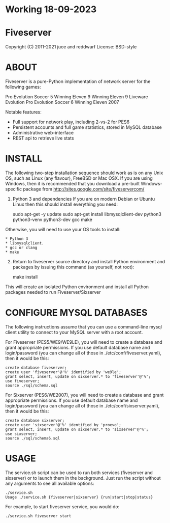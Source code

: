 # Working 18-09-2023

Fiveserver
==========
Copyright (C) 2011-2021 juce and reddwarf
License: BSD-style



ABOUT
=====


Fiveserver is a pure-Python implementation of network server for the
following games:

Pro Evolution Soccer 5 
Winning Eleven 9
Winning Eleven 9 Liveware Evolution
Pro Evolution Soccer 6
Winning Eleven 2007


Notable features:

* Full support for network play, including 2-vs-2 for PES6
* Persistent accounts and full game statistics, stored in MySQL database
* Administrative web-interface
* REST api to retrieve live stats



INSTALL
=======


The following two-step installation sequence should work as is on any Unix OS,
such as Linux (any flavour), FreeBSD or Mac OSX. If you are using Windows, then
it is recommended that you download a pre-built Windows-specific package from 
http://sites.google.com/site/fiveservercom/

1. Python 3 and dependencies
If you are on modern Debian or Ubuntu Linux then this should install everything
you need:

    sudo apt-get -y update
    sudo apt-get install libmysqlclient-dev python3 python3-venv python3-dev gcc make

Otherwise, you will need to use your OS tools to install:

    * Python 3
    * libmysqlclient.
    * gcc or clang
    * make


2. Return to fiveserver source directory and install Python environment and
packages by issuing this command (as yourself, not root):

    make install

This will create an isolated Python environment and install all Python packages
needed to run Fiveserver/Sixserver



CONFIGURE MYSQL DATABASES
=========================


The following instructions assume that you can use a command-line mysql client 
utility to connect to your MySQL server with a root account.

For Fiveserver (PES5/WE9/WE9LE), you will need to create a database and grant
appropriate permissions. If you use default database name and login/password 
(you can change all of those in ./etc/conf/fiveserver.yaml), then it would be this:


    create database fiveserver;
    create user 'fiveserver'@'%' identified by 'we9le';
    grant select, insert, update on sixserver.* to 'fiveserver'@'%';
    use fiveserver;
    source ./sql/schema.sql


For Sixserver (PES6/WE2007), you will need to create a database and grant
appropriate permissions. If you use default database name and login/password 
(you can change all of those in ./etc/conf/sixserver.yaml), then it would be this:

    create database sixserver;
    create user 'sixserver'@'%' identified by 'proevo';
    grant select, insert, update on sixserver.* to 'sixserver'@'%';
    use sixserver;
    source ./sql/schema6.sql



USAGE
=====


The service.sh script can be used to run both services (fiveserver and sixserver) or
to launch them in the background. Just run the script without any arguments to see
all available options:

    ./service.sh 
    Usage ./service.sh {fiveserver|sixserver} {run|start|stop|status}

For example, to start fiveserver service, you would do:

    ./service.sh fiveserver start
